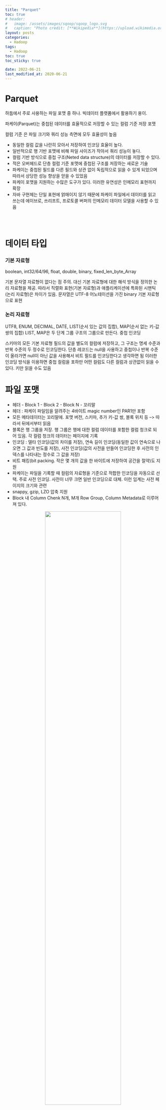 ```yaml
---
title: "Parquet"
toc: true
# header:
#   image: /assets/images/sqoop/sqoop_logo.svg
#   caption: "Photo credit: [**Wikipedia**](https://upload.wikimedia.org/wikipedia/commons/b/b4/Apache_Sqoop_logo.svg)"
layout: posts
categories:
  - Hadoop
tags:
  - Hadoop
toc: true
toc_sticky: true

date: 2022-06-21
last_modified_at: 2020-06-21
---
```


# Parquet

하둡에서 주로 사용하는 파일 포맷 중 하나. 빅데이터 플랫폼에서 활용하기 용이.

파케이(Parquet)는 중첩된 데이터를 효율적으로 저장할 수 있는 컬럼 기준 저장 포맷

컬럼 기준 은 파일 크기와 쿼리 성능 측면에 모두 효율성이 높음

- 동일한 컬럼 값을 나란히 모아서 저장하여 인코딩 효율이 높다.
- 일반적으로 행 기반 포맷에 비해 파일 사이즈가 작아서 쿼리 성능이 놓다.
- 컬럼 기반 방식으로 중첩 구조(Neted data structure)의 데이터를 저장할 수 있다.
- 적은 오버헤드로 단층 컬럼 기준 포맷에 중첩된 구조를 저장하는 새로운 기술
- 파케이는 중첩된 필드를 다른 필드와 상관 없이 독립적으로 읽을 수 있게 되었으며 따라서 상당한 성능 향상을 얻을 수 있었음
- 파케이 포맷을 지원하는 수많은 도구가 있다. 이러한 유연성은 인메모리 표현까지 확장
- 자바 구현체는 단일 표현에 얽매이지 않기 때문에 파케이 파일에서 데이터를 읽고 쓰는데 에이브로, 쓰리프트, 프로토콜 버퍼의 인메모리 데이터 모델을 사용할 수 있음

<br><br>

# 데이터 타입

### 기본 자료형

boolean, int32/64/96, float, double, binary, fixed_len_byte_Array

기본 문자열 자료형이 없다는 점 주의. 대신 기본 자료형에 대한 해석 방식을 정의한 논리 자료형을 제공. 따라서 직렬화 표현(기본 자료형)과 애플리케이션에 특화된 시맨틱(논리 자료형)은 차이가 있음. 문자열은 UTF-8 어노테이션을 가진 binary 기본 자료형으로 표현

### 논리 자료형

UTF8, ENUM, DECIMAL, DATE, LIST(순서 있는 값의 집합), MAP(순서 없는 키-값 쌍의 집합)
LIST, MAP은 두 단계 그룹 구조의 그룹으로 만든다.
중첩 인코딩

스키마의 모든 기본 자료형 필드의 값을 별도의 컬럼에 저장하고, 그 구조는 명세 수준과 반복 수준의 두 정수로 인코딩한다.
단층 레코드는 null을 사용하고 중첩이나 반복 수준이 올라가면 null이 아닌 값을 사용해서 비트 필드를 인코딩한다고 생각하면 됨
이러한 인코딩 방식을 이용하면 중첩 컬럼을 포하만 어떤 컬럼도 다른 컬럼과 상관없이 읽을 수 있다. 키만 읽을 수도 있음

# 파일 포맷

- 헤더 - Block 1 - Block 2 - Block N - 꼬리말
- 헤더 : 파케이 파일임을 알려주는 4바이트 magic number인 PAR1만 포함
- 모든 메타데이터는 꼬리말에. 포맷 버전, 스키마, 추가 키-값 쌍, 블록 위치 등 –> 따라서 뒤에서부터 읽음
- 블록은 행 그룹을 저장. 행 그룹은 행에 대한 컬럼 데이터를 포함한 컬럼 청크로 되어 있음. 각 컬럼 청크의 데이터는 페이지에 기록
- 인코딩 : 델타 인코딩(값의 차이를 저장), 연속 길이 인코딩(동일한 값이 연속으로 나오면 그 값과 빈도를 저장), 사전 인코딩(값의 사전을 만들어 인코딩한 후 사전의 인덱스를 나타내는 정수로 그 값을 저장)
- 비트 패킹(bit packing. 작은 몇 개의 값을 한 바이트에 저장하여 공간을 절약)도 지원
- 파케이는 파일을 기록할 때 컬럼의 자료형을 기준으로 적합한 인코딩을 자동으로 선택. 주로 사전 인코딩. 사전이 너무 크면 일반 인코딩으로 대체. 이런 임계는 사전 페이지의 크기와 관련
- snappy, gzip, LZO 압축 지원
- Block 내 Column Chenk N개, M개 Row Group, Column Metadata로 이루어져 있다.

<div align='center'>
<img src='https://user-images.githubusercontent.com/45858414/174797621-4dc73e2c-7c0e-4c2f-8af2-d13f21e04731.png' width='70%' />
</div>

```
4-byte magic number "PAR1"
<Column 1 Chunk 1 + Column Metadata>
<Column 2 Chunk 1 + Column Metadata>
...
<Column N Chunk 1 + Column Metadata> // 행 그룹 1 (N 개의 Column Chunk)
<Column 1 Chunk 2 + Column Metadata>
<Column 2 Chunk 2 + Column Metadata>
...
<Column N Chunk 2 + Column Metadata> // 행 그룸 2 (N 개의 Column Chunk)
...
<Column 1 Chunk M + Column Metadata>
<Column 2 Chunk M + Column Metadata>
...
<Column N Chunk M + Column Metadata> // 행그룹 M (N 개의 Column Chunk)
File Metadata
4-byte length in bytes of file metadata
```

<br>

테이블 형태

<div align='center'>
<img src='https://user-images.githubusercontent.com/45858414/174798038-f8f0d27f-455e-440c-85a2-6aca7292ec43.png' width='70%'>
</div>

<br>

꼬리말에 모든 metadata 정보가 들어있으며, offset of first data page를 가지고 있음

<div align='center'>
<img src='https://user-images.githubusercontent.com/45858414/174798176-38421bda-4e1e-4f4f-8406-1c7339c60524.png' width='70%'>
</div>

# 설정

파케이 파일의 속성은 파일 기록 시점에 정해짐

ParquetOutputFormat 속성

- parquet.block.size : 블록의 바이트 크기(행 그룹, int, default: 128MB)
- parquet.page.size : 페이지의 바이트 크기 (int, default: 1MB)
- parquet.dictionary.page.size : 일반 인코딩으로 돌아가기 전의 사전의 최대 허용 바이트 크기 (int, default: 1MB)
- parquet.enable.dictionary : 사전 인코딩 사용여부 (bool, default: True)
- parquet.compression : 사용할 압축 종류 (string)

블록 크기 : 스캔 효율성과 메모리 사용률 사이의 트레이드오프 관계 고려

- 블록 크기를 크게: 더 많은 행을 가지므로 순차 I/O성능을 높일 수 있어 효율적인 스캔. 하지만 개별 블록을 읽고 쓸 때 모든 데이터가 메모리에 저장되어야 하기 때문에 너무 큰 블록을 사용하는 것은 한계가 있음
- HDFS 블록 크기보다 크면 안됨 (HDFS 블록 기본은 128MB)

페이지 : 파케이 파일의 최소 저장 단위. 원하는 행을 읽기 위해서는 그 행을 포함한 페이지의 압축을 해제하고 디코딩 해야 함

- 단일 행 검색은 페이지가 작을수록 효율적. 원하는 값 찾기 전에 읽어야하는 값이 더 적어짐
- 페이지가 작으면 필요한 페이지의 수가 늘어나 추가적인 메타데이터로 인해 저장 용량과 처리 시간이 증가하는 단점이 있음

Mimumum/Maximum Filtering

- Parquet 2.0 이후부터, row group 별 min/max statistics 값을 가진다. 이를 통해 필요 없는 row group들을 제거할 수 있다.
- 만약 SELECT \* FROM TABLE WHERE A < 10 의 Query가 요청되었을 때,
  각 Row group이 가지는 min, max 값이랑 overlap이 되는 row group만 반환하게 된다.
